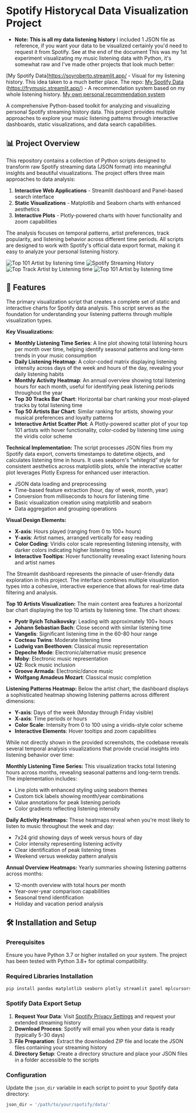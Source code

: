 # Spotify Historycal Data Visualization Project
- **Note: This is all my data listening history**
I included 1 JSON file as reference, if you want your data to be visualized certainly you'd need to request it from Spotify. See at the end of the document
This was my 1st experiment visualizating my music listening data with Python, it's somewhat raw and I've made other projects that look much better:

[My Spotify Data]https://soyroberto.streamlit.app/ - Visual for my listening history. This idea taken to a much better place. The repo: [My Spotify Data](https://github.com/soyroberto/streamlit)
 (https://frymusic.streamlit.app/)  - A recommendation system based on my whole listening history. [My own personal recommendation system](https://github.com/soyroberto/mmuffin)

A comprehensive Python-based toolkit for analyzing and visualizing personal Spotify streaming history data. This project provides multiple approaches to explore your music listening patterns through interactive dashboards, static visualizations, and data search capabilities.

## 📊 Project Overview

This repository contains a collection of Python scripts designed to transform raw Spotify streaming data (JSON format) into meaningful insights and beautiful visualizations.  The project offers three main approaches to data analysis:

1. **Interactive Web Applications** - Streamlit dashboard and Panel-based search interface
2. **Static Visualizations** - Matplotlib and Seaborn charts with enhanced aesthetics  
3. **Interactive Plots** - Plotly-powered charts with hover functionality and zoom capabilities
   
The analysis focuses on temporal patterns, artist preferences, track popularity, and listening behavior across different time periods. All scripts are designed to work with Spotify's official data export format, making it easy to analyze your personal listening history.

![Top 101 Artist by listening time](Screenshot2025-07-01x2.png)
![Spotify Streaming History](Screenshot2025-07-01x2.png)
![Top Track Artist by Listening time](top10tracksbylisteningtime.png)
![Top 101 Artist by listening time](top101artistlisteningtime.png)

## 🚀 Features

The primary visualization script that creates a complete set of static and interactive charts for Spotify data analysis. This script serves as the foundation for understanding your listening patterns through multiple visualization types.

**Key Visualizations:**
- **Monthly Listening Time Series**: A line plot showing total listening hours per month over time, helping identify seasonal patterns and long-term trends in your music consumption
- **Daily Listening Heatmap**: A color-coded matrix displaying listening intensity across days of the week and hours of the day, revealing your daily listening habits
- **Monthly Activity Heatmap**: An annual overview showing total listening hours for each month, useful for identifying peak listening periods throughout the year
- **Top 30 Tracks Bar Chart**: Horizontal bar chart ranking your most-played tracks by total listening time
- **Top 50 Artists Bar Chart**: Similar ranking for artists, showing your musical preferences and loyalty patterns
- **Interactive Artist Scatter Plot**: A Plotly-powered scatter plot of your top 101 artists with hover functionality, color-coded by listening time using the viridis color scheme

**Technical Implementation:**
The script processes JSON files from my Spotify data export, converts timestamps to datetime objects, and calculates listening time in hours. It uses seaborn's "whitegrid" style for consistent aesthetics across matplotlib plots, while the interactive scatter plot leverages Plotly Express for enhanced user interaction.

- JSON data loading and preprocessing
- Time-based feature extraction (hour, day of week, month, year)
- Conversion from milliseconds to hours for listening time
- Basic visualization creation using matplotlib and seaborn
- Data aggregation and grouping operations


**Visual Design Elements:**
- **X-axis**: Hours played (ranging from 0 to 100+ hours)
- **Y-axis**: Artist names, arranged vertically for easy reading
- **Color Coding**: Viridis color scale representing listening intensity, with darker colors indicating higher listening times
- **Interactive Tooltips**: Hover functionality revealing exact listening hours and artist names


The Streamlit dashboard represents the pinnacle of user-friendly data exploration in this project. The interface combines multiple visualization types into a cohesive, interactive experience that allows for real-time data filtering and analysis.

**Top 10 Artists Visualization:**
The main content area features a horizontal bar chart displaying the top 10 artists by listening time. The chart shows:
- **Pyotr Ilyich Tchaikovsky**: Leading with approximately 100+ hours
- **Johann Sebastian Bach**: Close second with similar listening time
- **Vangelis**: Significant listening time in the 60-80 hour range
- **Cocteau Twins**: Moderate listening time
- **Ludwig van Beethoven**: Classical music representation
- **Depeche Mode**: Electronic/alternative music presence
- **Moby**: Electronic music representation
- **U2**: Rock music inclusion
- **Groove Armada**: Electronic/dance music
- **Wolfgang Amadeus Mozart**: Classical music completion

**Listening Patterns Heatmap:**
Below the artist chart, the dashboard displays a sophisticated heatmap showing listening patterns across different dimensions:
- **Y-axis**: Days of the week (Monday through Friday visible)
- **X-axis**: Time periods or hours
- **Color Scale**: Intensity from 0 to 100 using a viridis-style color scheme
- **Interactive Elements**: Hover tooltips and zoom capabilities

While not directly shown in the provided screenshots, the codebase reveals several temporal analysis visualizations that provide crucial insights into listening behavior over time:

**Monthly Listening Time Series:**
This visualization tracks total listening hours across months, revealing seasonal patterns and long-term trends. The implementation includes:
- Line plots with enhanced styling using seaborn themes
- Custom tick labels showing month/year combinations
- Value annotations for peak listening periods
- Color gradients reflecting listening intensity

**Daily Activity Heatmaps:**
These heatmaps reveal when you're most likely to listen to music throughout the week and day:
- 7x24 grid showing days of week versus hours of day
- Color intensity representing listening activity
- Clear identification of peak listening times
- Weekend versus weekday pattern analysis

**Annual Overview Heatmaps:**
Yearly summaries showing listening patterns across months:
- 12-month overview with total hours per month
- Year-over-year comparison capabilities
- Seasonal trend identification
- Holiday and vacation period analysis

## 🛠️ Installation and Setup

### Prerequisites

Ensure you have Python 3.7 or higher installed on your system. The project has been tested with Python 3.8+ for optimal compatibility.

### Required Libraries Installation

```bash
pip install pandas matplotlib seaborn plotly streamlit panel mplcursors
```

### Spotify Data Export Setup

1. **Request Your Data**: Visit [Spotify Privacy Settings](https://www.spotify.com/account/privacy/) and request your extended streaming history
2. **Download Process**: Spotify will email you when your data is ready (typically 5-30 days)
3. **File Preparation**: Extract the downloaded ZIP file and locate the JSON files containing your streaming history
4. **Directory Setup**: Create a directory structure and place your JSON files in a folder accessible to the scripts

### Configuration

Update the `json_dir` variable in each script to point to your Spotify data directory:

```python
json_dir = '/path/to/your/spotify/data/'
```


